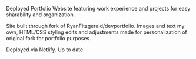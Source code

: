 Deployed Portfolio Website featuring work experience and projects for easy sharability and organization.

Site built through fork of RyanFitzgerald/devportfolio. Images and text my own, HTML/CSS styling edits 
and adjustments made for personalization of original fork for portfolio purposes.

Deployed via Netlify. Up to date.
